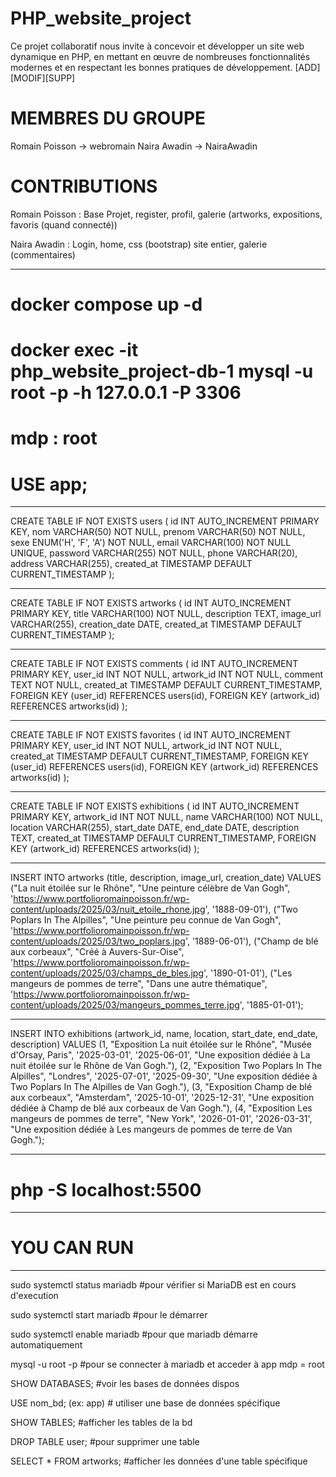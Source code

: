 # PHP_website_project
Ce projet collaboratif nous invite à concevoir et développer un site web dynamique en PHP, en mettant en œuvre de nombreuses fonctionnalités modernes et en respectant les bonnes pratiques de développement. [ADD][MODIF][SUPP]

# MEMBRES DU GROUPE

Romain Poisson -> webromain
Naira Awadin -> NairaAwadin

# CONTRIBUTIONS

Romain Poisson : Base Projet, register, profil, galerie (artworks, expositions, favoris (quand connecté))

Naira Awadin : Login, home, css (bootstrap) site entier, galerie (commentaires)

-------------------------------------------------------------

# docker compose up -d

# docker exec -it php_website_project-db-1 mysql -u root -p -h 127.0.0.1 -P 3306

# mdp : root

# USE app;

-------------------------------------------------------------

CREATE TABLE IF NOT EXISTS users (
    id INT AUTO_INCREMENT PRIMARY KEY,
    nom VARCHAR(50) NOT NULL,
    prenom VARCHAR(50) NOT NULL,
    sexe ENUM('H', 'F', 'A') NOT NULL,
    email VARCHAR(100) NOT NULL UNIQUE,
    password VARCHAR(255) NOT NULL,
    phone VARCHAR(20),
    address VARCHAR(255),
    created_at TIMESTAMP DEFAULT CURRENT_TIMESTAMP
);

-------------------------------------------------------------

CREATE TABLE IF NOT EXISTS artworks (
    id INT AUTO_INCREMENT PRIMARY KEY,
    title VARCHAR(100) NOT NULL,
    description TEXT,
    image_url VARCHAR(255),
    creation_date DATE,
    created_at TIMESTAMP DEFAULT CURRENT_TIMESTAMP
);

-------------------------------------------------------------

CREATE TABLE IF NOT EXISTS comments (
    id INT AUTO_INCREMENT PRIMARY KEY,
    user_id INT NOT NULL,
    artwork_id INT NOT NULL,
    comment TEXT NOT NULL,
    created_at TIMESTAMP DEFAULT CURRENT_TIMESTAMP,
    FOREIGN KEY (user_id) REFERENCES users(id),
    FOREIGN KEY (artwork_id) REFERENCES artworks(id)
);

-------------------------------------------------------------

CREATE TABLE IF NOT EXISTS favorites (
    id INT AUTO_INCREMENT PRIMARY KEY,
    user_id INT NOT NULL,
    artwork_id INT NOT NULL,
    created_at TIMESTAMP DEFAULT CURRENT_TIMESTAMP,
    FOREIGN KEY (user_id) REFERENCES users(id),
    FOREIGN KEY (artwork_id) REFERENCES artworks(id)
);

-------------------------------------------------------------

CREATE TABLE IF NOT EXISTS exhibitions (
    id INT AUTO_INCREMENT PRIMARY KEY,
    artwork_id INT NOT NULL,
    name VARCHAR(100) NOT NULL,
    location VARCHAR(255),
    start_date DATE,
    end_date DATE,
    description TEXT,
    created_at TIMESTAMP DEFAULT CURRENT_TIMESTAMP,
    FOREIGN KEY (artwork_id) REFERENCES artworks(id)
);

-------------------------------------------------------------

INSERT INTO artworks (title, description, image_url, creation_date) VALUES
("La nuit étoilée sur le Rhône", "Une peinture célèbre de Van Gogh", 'https://www.portfolioromainpoisson.fr/wp-content/uploads/2025/03/nuit_etoile_rhone.jpg', '1888-09-01'),
("Two Poplars In The Alpilles", "Une peinture peu connue de Van Gogh", 'https://www.portfolioromainpoisson.fr/wp-content/uploads/2025/03/two_poplars.jpg', '1889-06-01'),
("Champ de blé aux corbeaux", "Créé à Auvers-Sur-Oise", 'https://www.portfolioromainpoisson.fr/wp-content/uploads/2025/03/champs_de_bles.jpg', '1890-01-01'),
("Les mangeurs de pommes de terre", "Dans une autre thématique", 'https://www.portfolioromainpoisson.fr/wp-content/uploads/2025/03/mangeurs_pommes_terre.jpg', '1885-01-01');

-------------------------------------------------------------

INSERT INTO exhibitions (artwork_id, name, location, start_date, end_date, description) VALUES
(1, "Exposition La nuit étoilée sur le Rhône", "Musée d'Orsay, Paris", '2025-03-01', '2025-06-01', "Une exposition dédiée à La nuit étoilée sur le Rhône de Van Gogh."),
(2, "Exposition Two Poplars In The Alpilles", "Londres", '2025-07-01', '2025-09-30', "Une exposition dédiée à Two Poplars In The Alpilles de Van Gogh."),
(3, "Exposition Champ de blé aux corbeaux", "Amsterdam", '2025-10-01', '2025-12-31', "Une exposition dédiée à Champ de blé aux corbeaux de Van Gogh."),
(4, "Exposition Les mangeurs de pommes de terre", "New York", '2026-01-01', '2026-03-31', "Une exposition dédiée à Les mangeurs de pommes de terre de Van Gogh.");

-------------------------------------------------------------

# php -S localhost:5500

-------------------------------------------------------------

# YOU CAN RUN

-------------------------------------------------------------


sudo systemctl status mariadb  #pour vérifier si MariaDB est en cours d'execution

sudo systemctl start mariadb  #pour le démarrer

sudo systemctl enable mariadb  #pour que mariadb démarre automatiquement

mysql -u root -p  #pour se connecter à mariadb et acceder à app
mdp = root

SHOW DATABASES;  #voir les bases de données dispos

USE nom_bd; (ex: app)  # utiliser une base de données spécifique

SHOW TABLES;  #afficher les tables de la bd

DROP TABLE user;  #pour supprimer une table

SELECT * FROM artworks;  #afficher les données d'une table spécifique